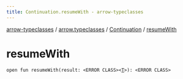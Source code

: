 ```yaml
---
title: Continuation.resumeWith - arrow-typeclasses
---
```


[arrow-typeclasses](../../index.html) / [arrow.typeclasses](../index.html) / [Continuation](index.html) / [resumeWith](./resume-with.html)

# resumeWith

`open fun resumeWith(result: <ERROR CLASS><`[`T`](index.html#T)`>): <ERROR CLASS>`